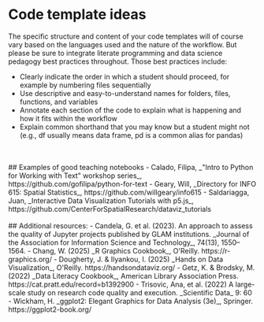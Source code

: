 # Code template ideas
The specific structure and content of your code templates will of course vary based on the languages used and the nature of the workflow. But please be sure to integrate literate programming and data science pedagogy best practices throughout. Those best practices include:
- Clearly indicate the order in which a student should proceed, for example by numbering files sequentially
- Use descriptive and easy-to-understand names for folders, files, functions, and variables
- Annotate each section of the code to explain what is happening and how it fits within the workflow
- Explain common shorthand that you may know but a student might not (e.g., df usually means data frame, pd is a common alias for pandas)
<br>
<br>
## Examples of good teaching notebooks
- Calado, Filipa, _"Intro to Python for Working with Text" workshop series_, https://github.com/gofilipa/python-for-text
- Geary, Will, _Directory for INFO 615: Spatial Statistics_, https://github.com/willgeary/info615
- Saldariagga, Juan, _Interactive Data Visualization Tutorials with p5.js_, https://github.com/CenterForSpatialResearch/dataviz_tutorials
<br>
<br>
## Additional resources:
- Candela, G. et al. (2023). An approach to assess the quality of Jupyter projects published by GLAM institutions. _Journal of the Association for Information Science and Technology_, 74(13), 1550–1564.
- Chang, W. (2025) _R Graphics Cookbook_, O'Reilly. https://r-graphics.org/
- Dougherty, J. & Ilyankou, I. (2025) _Hands on Data Visualization_, O'Reilly. https://handsondataviz.org/
- Getz, K. & Brodsky, M. (2022) _Data Literacy Cookbook_, American Library Association Press. https://cat.pratt.edu/record=b1392900
- Trisovic, Ana, et al. (2022) A large-scale study on research code quality and execution. _Scientific Data_ 9: 60
- Wickham, H. _ggplot2: Elegant Graphics for Data Analysis (3e)_, Springer. https://ggplot2-book.org/

